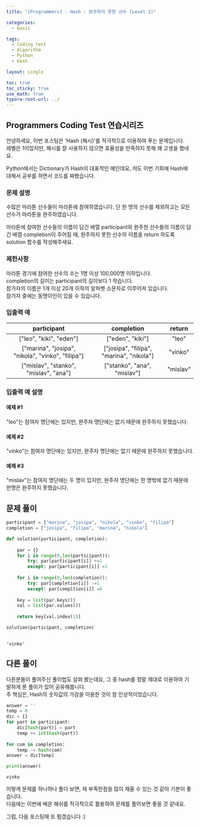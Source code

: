 ```yaml
---
title: "[Programmers] - Hash : 완주하지 못한 선수 (Level 1)"

categories:
  - basic

tags:
  - Coding test
  - Algorithm
  - Python
  - Hash

layout: single

toc: true
toc_sticky: true
use_math: true
typora-root-url: ../
---
```


## Programmers Coding Test 연습시리즈

안녕하세요, 이번 포스팅은 'Hash (해시)'를 적극적으로 이용하여 푸는 문제입니다.  
레벨은 1이었지만, 해시를 잘 사용하지 않으면 효율성을 만족하지 못해 꽤 고생을 했네요.  

Python에서는 Dictionary가 Hash의 대표적인 예인데요, 저도 이번 기회에 Hash에 대해서 공부를 하면서 코드를 짜봤습니다.

### 문제 설명

수많은 마라톤 선수들이 마라톤에 참여하였습니다. 단 한 명의 선수를 제외하고는 모든 선수가 마라톤을 완주하였습니다.  

마라톤에 참여한 선수들의 이름이 담긴 배열 participant와 완주한 선수들의 이름이 담긴 배열 completion이 주어질 때, 완주하지 못한 선수의 이름을 return 하도록 solution 함수를 작성해주세요.

### 제한사항
마라톤 경기에 참여한 선수의 수는 1명 이상 100,000명 이하입니다.  
completion의 길이는 participant의 길이보다 1 작습니다.  
참가자의 이름은 1개 이상 20개 이하의 알파벳 소문자로 이루어져 있습니다.  
참가자 중에는 동명이인이 있을 수 있습니다.  

### 입출력 예


|participant|completion|return|
|:---:|:---:|:---:|
|["leo", "kiki", "eden"]|["eden", "kiki"]|"leo"|
|["marina", "josipa", "nikola", "vinko", "filipa"]|["josipa", "filipa", "marina", "nikola"]|"vinko"|
|["mislav", "stanko", "mislav", "ana"]|["stanko", "ana", "mislav"]|"mislav"|

### 입출력 예 설명

#### 예제 #1
"leo"는 참여자 명단에는 있지만, 완주자 명단에는 없기 때문에 완주하지 못했습니다.  

#### 예제 #2
"vinko"는 참여자 명단에는 있지만, 완주자 명단에는 없기 때문에 완주하지 못했습니다.  

#### 예제 #3
"mislav"는 참여자 명단에는 두 명이 있지만, 완주자 명단에는 한 명밖에 없기 때문에 한명은 완주하지 못했습니다.


## 문제 풀이


```python
participant = ["marina", "josipa", "nikola", "vinko", "filipa"]
completion = ["josipa", "filipa", "marina", "nikola"]	

def solution(participant, completion):
    
    par = {}
    for i in range(0,len(participant)):
        try: par[participant[i]] +=1
        except: par[participant[i]] =1
    
    for i in range(0,len(completion)):
        try: par[completion[i]] -=1
        except: par[compltion[i]] =0
    
    key = list(par.keys())
    val = list(par.values())
    
    return key[val.index(1)]

solution(participant, completion)
                  
```




    'vinko'



## 다른 풀이

다른분들이 풀어주신 풀이법도 살펴 봤는데요, 그 중 hash를 정말 제대로 이용하여 기발하게 푼 풀이가 있어 공유해봅니다.  
주 핵심은, Hash의 숫자값의 가감을 이용한 것이 참 인상적이었습니다.


```python
answer = ''
temp = 0
dic = {}
for part in participant:
    dic[hash(part)] = part
    temp += int(hash(part))
    
for com in completion:
    temp -= hash(com)
answer = dic[temp]

print(answer)

```

    vinko
    

이렇게 문제를 하나하나 풀다 보면, 제 부족한점을 많이 채울 수 있는 것 같아 기분이 좋습니다.  
다음에는 이번에 배운 해쉬를 적극적으로 활용하여 문제를 풀어보면 좋을 것 같네요.  

그럼, 다음 포스팅때 또 뵙겠습니다 :)